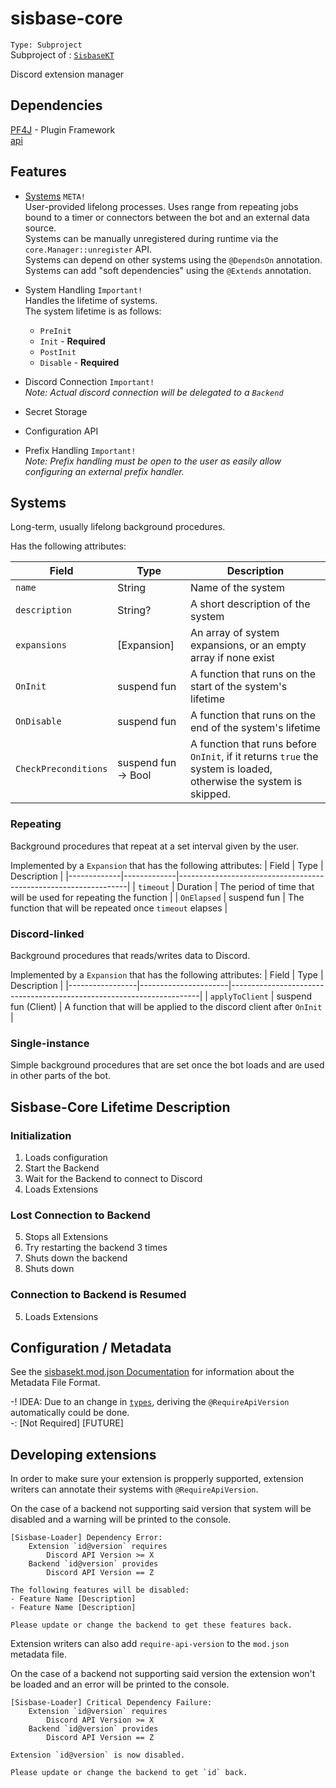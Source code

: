 # sisbase-core
`Type: Subproject`  
Subproject of : [`SisbaseKT`](../sisbasekt.md)

Discord extension manager

## Dependencies
[PF4J](https://github.com/pf4j/pf4j) - Plugin Framework   
[api](api.md)  

## Features

- [Systems](core/systems.md) `META!`  
  User-provided lifelong processes. Uses range from repeating jobs bound to a timer or connectors between the bot and an external data source.  
  Systems can be manually unregistered during runtime via the `core.Manager::unregister` API.  
  Systems can depend on other systems using the `@DependsOn` annotation.  
  Systems can add "soft dependencies" using the `@Extends` annotation.  
  
- System Handling `Important!`  
  Handles the lifetime of systems.  
  The system lifetime is as follows:  
  - `PreInit`
  - `Init` - **Required** 
  - `PostInit`
  - `Disable` - **Required**  

- Discord Connection `Important!`  
*Note: Actual discord connection will be delegated to a `Backend`*  
- Secret Storage
- Configuration API
- Prefix Handling `Important!`  
*Note: Prefix handling must be open to the user as easily allow configuring an external prefix handler.*  


## Systems
Long-term, usually lifelong background procedures.  

Has the following attributes:

| Field                | Type                | Description                                                                                                       |
|----------------------|---------------------|-------------------------------------------------------------------------------------------------------------------|
| `name`               | String              | Name of the system                                                                                                |
| `description`        | String?             | A short description of the system                                                                                 |
| `expansions`         | [Expansion]         | An array of system expansions, or an empty array if none exist                                                    |
| `OnInit`             | suspend fun         | A function that runs on the start of the system's lifetime                                                        |
| `OnDisable`          | suspend fun         | A function that runs on the end of the system's lifetime                                                          |
| `CheckPreconditions` | suspend fun -> Bool | A function that runs before `OnInit`, if it returns `true` the system is loaded, otherwise the system is skipped. |


### Repeating
Background procedures that repeat at a set interval given by the user.  

Implemented by a `Expansion` that has the following attributes:
| Field       | Type        | Description                                                     |
|-------------|-------------|-----------------------------------------------------------------|
| `timeout`   | Duration    | The period of time that will be used for repeating the function |
| `OnElapsed` | suspend fun | The function that will be repeated once `timeout` elapses       |

### Discord-linked
Background procedures that reads/writes data to Discord.  

Implemented by a `Expansion` that has the following attributes:
| Field           | Type                 | Description                                                          |
|-----------------|----------------------|----------------------------------------------------------------------|
| `applyToClient` | suspend fun (Client) | A function that will be applied to the discord client after `OnInit` |

### Single-instance
Simple background procedures that are set once the bot loads and are used in other parts of the bot.  


## Sisbase-Core Lifetime Description

### Initialization

1. Loads configuration
2. Start the Backend
3. Wait for the Backend to connect to Discord
4. Loads Extensions

### Lost Connection to Backend

5. Stops all Extensions
6. Try restarting the backend 3 times
7. Shuts down the backend
8. Shuts down

### Connection to Backend is Resumed

5. Loads Extensions

## Configuration / Metadata

See the [sisbasekt.mod.json Documentation](./mod_json.md) for information about the Metadata File Format.  

-! IDEA: Due to an change in [`types`](types.md), deriving the `@RequireApiVersion` automatically could be done.  
-: [Not Required] [FUTURE] 

## Developing extensions

In order to make sure your extension is propperly supported, extension writers can annotate their systems with `@RequireApiVersion`.  

On the case of a backend not supporting said version that system will be disabled and a warning will be printed to the console.  

```
[Sisbase-Loader] Dependency Error:
	Extension `id@version` requires
		Discord API Version >= X
	Backend `id@version` provides
		Discord API Version == Z

The following features will be disabled:
- Feature Name [Description]
- Feature Name [Description]

Please update or change the backend to get these features back.
```

Extension writers can also add `require-api-version` to the `mod.json` metadata file.  

On the case of a backend not supporting said version the extension won't be loaded and an error will be printed to the console.  

```
[Sisbase-Loader] Critical Dependency Failure:
	Extension `id@version` requires
		Discord API Version >= X
	Backend `id@version` provides
		Discord API Version == Z

Extension `id@version` is now disabled.

Please update or change the backend to get `id` back.
```

